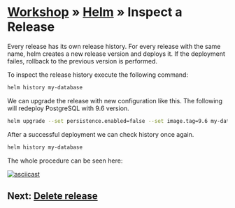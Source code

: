 # [Workshop](../README.md) &raquo; [Helm](./README.md) &raquo; Inspect a Release

Every release has its own release history. For every release with the same
name, helm creates a new release version and deploys it. If the deployment
failes, rollback to the previous version is performed.

To inspect the release history execute the following command:

```bash
helm history my-database
```

We can upgrade the release with new configuration like this. The following will
redeploy PostgreSQL with 9.6 version.

```bash
helm upgrade --set persistence.enabled=false --set image.tag=9.6 my-database stable/postgresql
```

After a successful deployment we can check history once again.

```bash
helm history my-database
```

The whole procedure can be seen here:

[![asciicast](https://asciinema.org/a/CPzz5lL76mDKJt6vcLd3hFd6I.svg)](https://asciinema.org/a/CPzz5lL76mDKJt6vcLd3hFd6I)

## Next: [Delete release](./03_delete_release.md)
